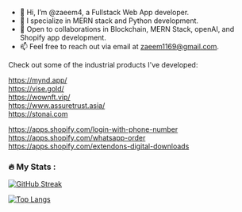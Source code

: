 
- 👋 Hi, I’m @zaeem4, a Fullstack Web App developer.
- 🌱 I specialize in MERN stack and Python development.
- 💞️ Open to collaborations in Blockchain, MERN Stack, openAI, and Shopify app development.
- 📫 Feel free to reach out via email at zaeem1169@gmail.com.

Check out some of the industrial products I've developed: <br/>

https://mynd.app/ <br/>
https://vise.gold/ <br/>
https://wownft.vip/ <br/>
https://www.assuretrust.asia/ <br/>
https://stonai.com <br/>

https://apps.shopify.com/login-with-phone-number <br/>
https://apps.shopify.com/whatsapp-order <br/>
https://apps.shopify.com/extendons-digital-downloads <br/>

<!---
zaeem4/zaeem4 is a ✨ special ✨ repository because its `README.md` (this file) appears on your GitHub profile.
You can click the Preview link to take a look at your changes.
[![GitHub Streak](http://github-readme-streak-stats.herokuapp.com?user=zaeem4&theme=dark&background=000000&exclude_days=Sun,Sat&starting_year=2022)](https://git.io/streak-stats)
--->
### :fire: My Stats :
[![GitHub Streak](https://streak-stats.demolab.com?user=zaeem4&theme=dark&background=000000&exclude_days=Sun,Sat&starting_year=2022)](https://git.io/streak-stats)

[![Top Langs](https://github-readme-stats.vercel.app/api/top-langs/?username=zaeem4&layout=compact&theme=vision-friendly-dark)](https://github.com/anuraghazra/github-readme-stats)

